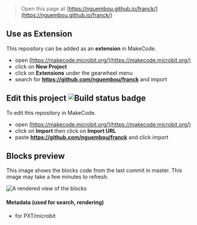 
> Open this page at [https://nguembou.github.io/franck/](https://nguembou.github.io/franck/)

## Use as Extension

This repository can be added as an **extension** in MakeCode.

* open [https://makecode.microbit.org/](https://makecode.microbit.org/)
* click on **New Project**
* click on **Extensions** under the gearwheel menu
* search for **https://github.com/nguembou/franck** and import

## Edit this project ![Build status badge](https://github.com/nguembou/franck/workflows/MakeCode/badge.svg)

To edit this repository in MakeCode.

* open [https://makecode.microbit.org/](https://makecode.microbit.org/)
* click on **Import** then click on **Import URL**
* paste **https://github.com/nguembou/franck** and click import

## Blocks preview

This image shows the blocks code from the last commit in master.
This image may take a few minutes to refresh.

![A rendered view of the blocks](https://github.com/nguembou/franck/raw/master/.github/makecode/blocks.png)

#### Metadata (used for search, rendering)

* for PXT/microbit
<script src="https://makecode.com/gh-pages-embed.js"></script><script>makeCodeRender("{{ site.makecode.home_url }}", "{{ site.github.owner_name }}/{{ site.github.repository_name }}");</script>
